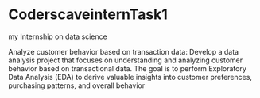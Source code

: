# CoderscaveinternTask1

my Internship on data science 

Analyze customer behavior based on transaction data:
Develop a data analysis project that focuses on understanding and analyzing
customer behavior based on transactional data. The goal is to perform Exploratory
Data Analysis (EDA) to derive valuable insights into customer preferences,
purchasing patterns, and overall behavior
